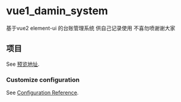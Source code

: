 # vue1_damin_system
 基于vue2 element-ui 的台账管理系统 供自己记录使用 不喜勿喷谢谢大家
##  项目
See [预览地址](http://wuguosong.top:8080/).

### Customize configuration
See [Configuration Reference](https://cli.vuejs.org/config/).
